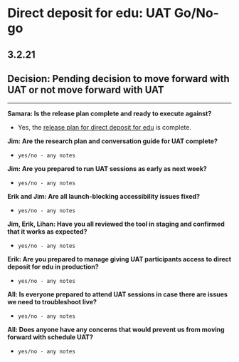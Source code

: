 # Direct deposit for edu: UAT Go/No-go 
## 3.2.21

## Decision: Pending decision to move forward with UAT or not move forward with UAT

---

**Samara: Is the release plan complete and ready to execute against?**
- Yes, the [release plan for direct deposit for edu](https://github.com/department-of-veterans-affairs/va.gov-team/blob/master/products/identity-personalization/direct-deposit/edu-direct-deposit/product/Release%20Plan.md) is complete.

**Jim: Are the research plan and conversation guide for UAT complete?**
- `yes/no - any notes`

**Jim: Are you prepared to run UAT sessions as early as next week?**
- `yes/no - any notes`

**Erik and Jim: Are all launch-blocking accessibility issues fixed?**
- `yes/no - any notes`

**Jim, Erik, Lihan: Have you all reviewed the tool in staging and confirmed that it works as expected?**
- `yes/no - any notes`

**Erik: Are you prepared to manage giving UAT participants access to direct deposit for edu in production?**
- `yes/no - any notes`

**All: Is everyone prepared to attend UAT sessions in case there are issues we need to troubleshoot live?**
- `yes/no - any notes`

**All: Does anyone have any concerns that would prevent us from moving forward with schedule UAT?**
- `yes/no - any notes`
